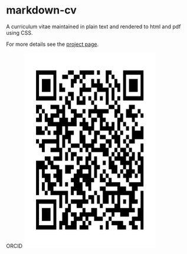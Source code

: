 markdown-cv
===========

A curriculum vitae maintained in plain text and rendered to html and pdf using CSS.

For more details see the [project page](http://elipapa.github.io/markdown-cv).

ORCID
<img src="/my_orcid_qrcode.png" width="358" height="532">
